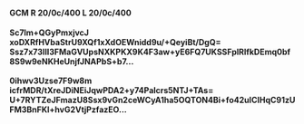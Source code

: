 #### GCM R 20/0c/400 L 20/0c/400
**Sc7lm+QGyPmxjvcJ**<br/>**xoDXRfHVbaStrU9XQf1xXdOEWnidd9u/+QeyiBt/DgQ=**<br/>**Ssz7x73III3FMaGVUpsNXKPKX9K4F3aw+yE6FQ7UKSSFplRlfkDEmq0bf8S9w9eNKHeUnjfJNAPbS+b7...**<br/><br/>
**0ihwv3Uzse7F9w8m**<br/>**icfrMDR/tXreJDiNEiJqwPDA2+y74Palcrs5NTJ+TAs=**<br/>**U+7RYTZeJFmazU8Ssx9vGn2ceWCyA1ha5OQTON4Bi+fo42uICIHqC91zUFM3BnFKl+hvG2VtjPzfazEO...**